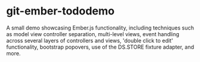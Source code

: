 git-ember-tododemo
=================

A small demo showcasing Ember.js functionality, including techniques such as model view controller separation, multi-level views, event handling across several layers of controllers and views, 'double click to edit' functionality, bootstrap popovers, use of the DS.STORE fixture adapter, and more.
